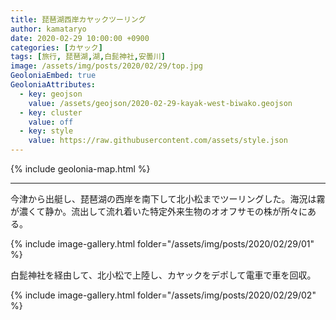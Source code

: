 ```yaml
---
title: 琵琶湖西岸カヤックツーリング
author: kamataryo
date: 2020-02-29 10:00:00 +0900
categories: [カヤック]
tags: [旅行, 琵琶湖,湖,白髭神社,安曇川]
image: /assets/img/posts/2020/02/29/top.jpg
GeoloniaEmbed: true
GeoloniaAttributes:
  - key: geojson
    value: /assets/geojson/2020-02-29-kayak-west-biwako.geojson
  - key: cluster
    value: off
  - key: style
    value: https://raw.githubusercontent.com/assets/style.json
---
```


{% include geolonia-map.html %}

---

今津から出艇し、琵琶湖の西岸を南下して北小松までツーリングした。海況は霧が濃くて静か。流出して流れ着いた特定外来生物のオオフサモの株が所々にある。

{% include image-gallery.html folder="/assets/img/posts/2020/02/29/01" %}

白髭神社を経由して、北小松で上陸し、カヤックをデポして電車で車を回収。

{% include image-gallery.html folder="/assets/img/posts/2020/02/29/02" %}
